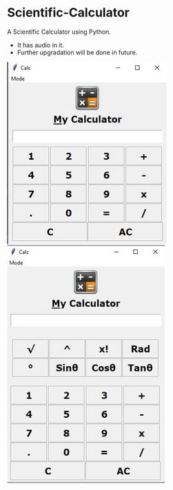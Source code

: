 # Scientific-Calculator
A Scientific Calculator using Python.
* It has audio in it.
* Further upgradation will be done in future.

![](images/1.jpeg)
![](images/2.jpeg)
